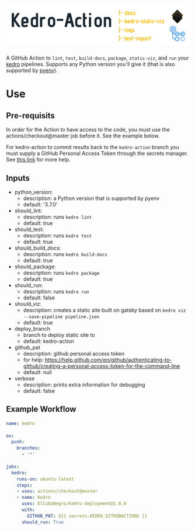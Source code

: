 # ![Kedro-Action](artwork/Kedro-Action.png)

A GitHub Action to `lint`, `test`, `build-docs`, `package`, `static-viz`, and `run` your [kedro](https://github.com/quantumblacklabs/kedro) pipelines. Supports any Python version you'll give it (that is also supported by [pyenv](https://github.com/pyenv/pyenv)). 

# Use

## Pre-requisits

In order for the Action to have access to the code, you must use the actions/checkout@master job before it. See the example below.

For kedro-action to commit results back to the `kedro-action` branch you must supply a GitHub Personal Access Token through the secrets manager.  See [this link](https://help.github.com/en/github/authenticating-to-github/creating-a-personal-access-token-for-the-command-line) for more help.

## Inputs

* python_version:
    * description: a Python version that is supported by pyenv
    * default: '3.7.0'
* should_lint:
    * description: runs `kedro lint`
    * default: true
* should_test:
    * description: runs `kedro test`
    * default: true
* should_build_docs:
    * description: runs `kedro build-docs`
    * default: true
* should_package:
    * description: runs `kedro package`
    * default: true
* should_run:
    * description: runs `kedro run`
    * default: false
* should_viz:
    * description: creates a static site built on gatsby based on `kedro viz --save-pipeline pipeline.json`
    * default: true
* deploy_branch
   * branch to deploy static site to
   * default: kedro-action
* github_pat
   * description: github personal access token
   * for help: https://help.github.com/en/github/authenticating-to-github/creating-a-personal-access-token-for-the-command-line
   * default: null
* verbose
   * description: prints extra information for debugging
   * default: false

## Example Workflow

``` yaml
name: kedro

on:
  push:
    branches:
      - '*'

jobs:
  kedro:
    runs-on: ubuntu-latest
    steps:
    - uses: actions/checkout@master
    - name: Kedro
      uses: ElCuboNegro/kedro-deployment@1.0.0
      with:
        GITHUB_PAT: ${{ secrets.KEDRO_GITHUBACTIONS }}
      should_run: True

```
